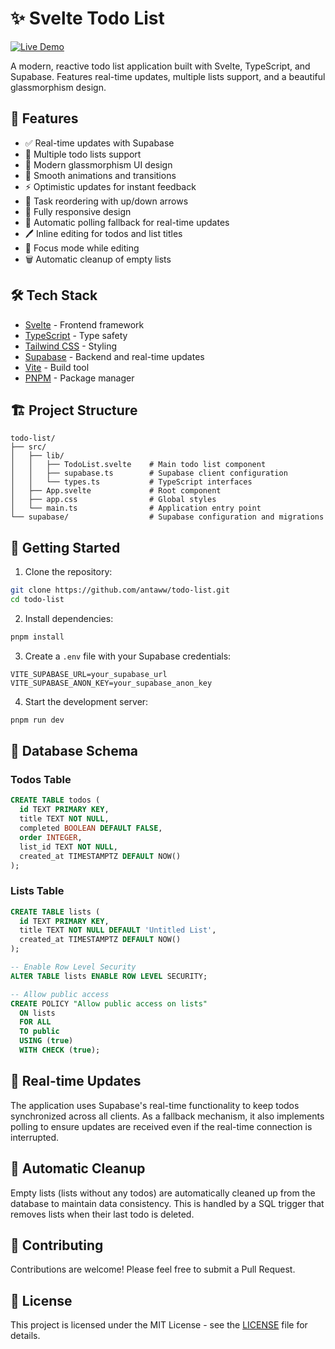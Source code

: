 # ✨ Svelte Todo List

[![Live Demo](https://img.shields.io/badge/Live%20Demo-realtime--todolist.pages.dev-brightgreen)](https://realtime-todolist.pages.dev/)

A modern, reactive todo list application built with Svelte, TypeScript, and Supabase. Features real-time updates, multiple lists support, and a beautiful
glassmorphism design.

## 🚀 Features

- ✅ Real-time updates with Supabase
- 📝 Multiple todo lists support
- 🎨 Modern glassmorphism UI design
- 🔄 Smooth animations and transitions
- ⚡ Optimistic updates for instant feedback
- 🔼 Task reordering with up/down arrows
- 📱 Fully responsive design
- 🔄 Automatic polling fallback for real-time updates
- 🖊️ Inline editing for todos and list titles
- 🎯 Focus mode while editing
- 🗑️ Automatic cleanup of empty lists

## 🛠️ Tech Stack

- [Svelte](https://svelte.dev/) - Frontend framework
- [TypeScript](https://www.typescriptlang.org/) - Type safety
- [Tailwind CSS](https://tailwindcss.com/) - Styling
- [Supabase](https://supabase.com/) - Backend and real-time updates
- [Vite](https://vitejs.dev/) - Build tool
- [PNPM](https://pnpm.io/) - Package manager

## 🏗️ Project Structure

```
todo-list/
├── src/
│   ├── lib/
│   │   ├── TodoList.svelte    # Main todo list component
│   │   ├── supabase.ts        # Supabase client configuration
│   │   └── types.ts           # TypeScript interfaces
│   ├── App.svelte             # Root component
│   ├── app.css                # Global styles
│   └── main.ts                # Application entry point
└── supabase/                  # Supabase configuration and migrations
```

## 🚦 Getting Started

1. Clone the repository:

```bash
git clone https://github.com/antaww/todo-list.git
cd todo-list
```

2. Install dependencies:

```bash
pnpm install
```

3. Create a `.env` file with your Supabase credentials:

```env
VITE_SUPABASE_URL=your_supabase_url
VITE_SUPABASE_ANON_KEY=your_supabase_anon_key
```

4. Start the development server:

```bash
pnpm run dev
```

## 📝 Database Schema

### Todos Table

```sql
CREATE TABLE todos (
  id TEXT PRIMARY KEY,
  title TEXT NOT NULL,
  completed BOOLEAN DEFAULT FALSE,
  order INTEGER,
  list_id TEXT NOT NULL,
  created_at TIMESTAMPTZ DEFAULT NOW()
);
```

### Lists Table

```sql
CREATE TABLE lists (
  id TEXT PRIMARY KEY,
  title TEXT NOT NULL DEFAULT 'Untitled List',
  created_at TIMESTAMPTZ DEFAULT NOW()
);

-- Enable Row Level Security
ALTER TABLE lists ENABLE ROW LEVEL SECURITY;

-- Allow public access
CREATE POLICY "Allow public access on lists"
  ON lists
  FOR ALL
  TO public
  USING (true)
  WITH CHECK (true);
```

## 🔄 Real-time Updates

The application uses Supabase's real-time functionality to keep todos synchronized across all clients. As a fallback mechanism, it also implements polling to
ensure updates are received even if the real-time connection is interrupted.

## 🧹 Automatic Cleanup

Empty lists (lists without any todos) are automatically cleaned up from the database to maintain data consistency. This is handled by a SQL trigger that removes
lists when their last todo is deleted.

## 🤝 Contributing

Contributions are welcome! Please feel free to submit a Pull Request.

## 📄 License

This project is licensed under the MIT License - see the [LICENSE](LICENSE) file for details.
